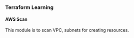 ### Terraform Learning

#### AWS Scan

This module is to scan VPC, subnets for creating resources. 

